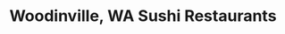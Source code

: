 ---
layout: city
title: Woodinville, WA Sushi Restaurants
permalink: /washington/woodinville/
stateAbbr: WA
stateName: Washington
cityName: Woodinville
---